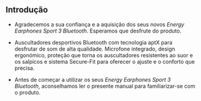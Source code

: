 ## Introdução

*	Agradecemos a sua confiança e a aquisição dos seus novos *Energy Earphones Sport 3 Bluetooth*.  Esperamos que desfrute do produto.

*	Auscultadores desportivos Bluetooth com tecnologia aptX para desfrutar de som de alta qualidade. Microfone integrado, design ergonómico, proteção que torna os auscultadores resistentes ao suor e os salpicos e sistema Secure-Fit para oferecer o ajuste e o conforto que precisa.

*	Antes de começar a utilizar os seus *Energy Earphones Sport 3 Bluetooth*, aconselhamos ler o presente manual para familiarizar-se com o produto.
